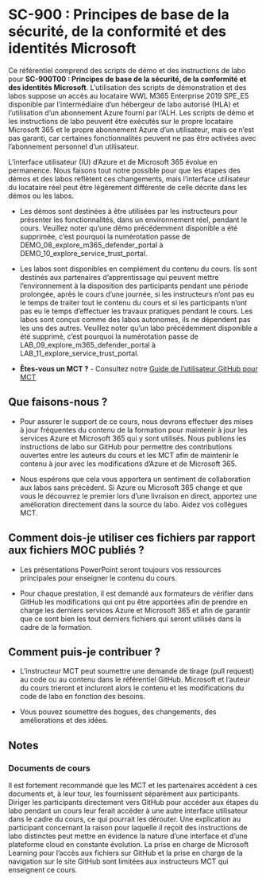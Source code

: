 # SC-900 : Principes de base de la sécurité, de la conformité et des identités Microsoft

Ce référentiel comprend des scripts de démo et des instructions de labo pour **SC-900T00 : Principes de base de la sécurité, de la conformité et des identités Microsoft**.  L’utilisation des scripts de démonstration et des labos suppose un accès au locataire WWL M365 Enterprise 2019 SPE_E5 disponible par l’intermédiaire d’un hébergeur de labo autorisé (HLA) et l’utilisation d’un abonnement Azure fourni par l’ALH. Les scripts de démo et les instructions de labo peuvent être exécutés sur le propre locataire Microsoft 365 et le propre abonnement Azure d’un utilisateur, mais ce n’est pas garanti, car certaines fonctionnalités peuvent ne pas être activées avec l’abonnement personnel d’un utilisateur.

L’interface utilisateur (IU) d’Azure et de Microsoft 365 évolue en permanence.  Nous faisons tout notre possible pour que les étapes des démos et des labos reflètent ces changements, mais l’interface utilisateur du locataire réel peut être légèrement différente de celle décrite dans les démos ou les labos. 

- Les démos sont destinées à être utilisées par les instructeurs pour présenter les fonctionnalités, dans un environnement réel, pendant le cours.  Veuillez noter qu’une démo précédemment disponible a été supprimée, c’est pourquoi la numérotation passe de DEMO_08_explore_m365_defender_portal à DEMO_10_explore_service_trust_portal.

- Les labos sont disponibles en complément du contenu du cours. Ils sont destinés aux partenaires d’apprentissage qui peuvent mettre l’environnement à la disposition des participants pendant une période prolongée, après le cours d’une journée, si les instructeurs n’ont pas eu le temps de traiter tout le contenu du cours et si les participants n’ont pas eu le temps d’effectuer les travaux pratiques pendant le cours. Les labos sont conçus comme des labos autonomes, ils ne dépendent pas les uns des autres.  Veuillez noter qu’un labo précédemment disponible a été supprimé, c’est pourquoi la numérotation passe de LAB_09_explore_m365_defender_portal à LAB_11_explore_service_trust_portal.

- **Êtes-vous un MCT ?** - Consultez notre [Guide de l’utilisateur GitHub pour MCT](https://microsoftlearning.github.io/MCT-User-Guide/)


## Que faisons-nous ?

- Pour assurer le support de ce cours, nous devrons effectuer des mises à jour fréquentes du contenu de la formation pour maintenir à jour les services Azure et Microsoft 365 qui y sont utilisés.  Nous publions les instructions de labo sur GitHub pour permettre des contributions ouvertes entre les auteurs du cours et les MCT afin de maintenir le contenu à jour avec les modifications d’Azure et de Microsoft 365.

- Nous espérons que cela vous apportera un sentiment de collaboration aux labos sans précédent. Si Azure ou Microsoft 365 change et que vous le découvrez le premier lors d’une livraison en direct, apportez une amélioration directement dans la source du labo.  Aidez vos collègues MCT.

## Comment dois-je utiliser ces fichiers par rapport aux fichiers MOC publiés ?

- Les présentations PowerPoint seront toujours vos ressources principales pour enseigner le contenu du cours.

- Pour chaque prestation, il est demandé aux formateurs de vérifier dans GitHub les modifications qui ont pu être apportées afin de prendre en charge les derniers services Azure et Microsoft 365 et afin de garantir que ce sont bien les tout derniers fichiers qui seront utilisés dans la cadre de la formation.

## Comment puis-je contribuer ?

- L’instructeur MCT peut soumettre une demande de tirage (pull request) au code ou au contenu dans le référentiel GitHub. Microsoft et l’auteur du cours trieront et incluront alors le contenu et les modifications du code de labo en fonction des besoins.

- Vous pouvez soumettre des bogues, des changements, des améliorations et des idées.  

## Notes

### Documents de cours

Il est fortement recommandé que les MCT et les partenaires accèdent à ces documents et, à leur tour, les fournissent séparément aux participants.  Diriger les participants directement vers GitHub pour accéder aux étapes du labo pendant un cours leur ferait accéder à une autre interface utilisateur dans le cadre du cours, ce qui pourrait les dérouter. Une explication au participant concernant la raison pour laquelle il reçoit des instructions de labo distinctes peut mettre en évidence la nature d’une interface et d’une plateforme cloud en constante évolution. La prise en charge de Microsoft Learning pour l’accès aux fichiers sur GitHub et la prise en charge de la navigation sur le site GitHub sont limitées aux instructeurs MCT qui enseignent ce cours.
